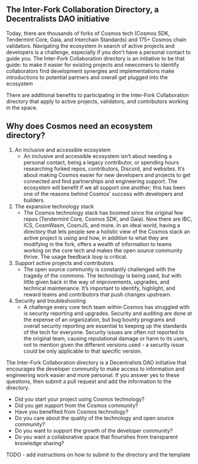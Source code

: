 ## The Inter-Fork Collaboration Directory, a Decentralists DAO initiative

Today, there are thousands of forks of Cosmos tech (Cosmos SDK, Tendermint Core, Gaia, and Interchain Standards) and 175+ Cosmos chain validators. Navigating the ecosystem in search of active projects and developers is a challenge, especially if you don’t have a personal contact to guide you. The Inter-Fork Collaboration directory is an initiative to be that guide: 
to make it easier for existing projects and newcomers to identify collaborators
find development synergies and implementations
make introductions to potential partners and overall get plugged into the ecosystem 

There are additional benefits to participating in the Inter-Fork Collaboration directory that apply to active projects, validators, and contributors working in the space. 

## Why does Cosmos need an ecosystem directory?

1. An inclusive and accessible ecosystem
   - An inclusive and accessible ecosystem isn’t about needing a personal contact, being a legacy contributor, or spending hours researching forked repos, contributors, Discord, and websites. It’s about making Cosmos easier for new developers and projects to get connected and find partnerships and engineering support. The ecosystem will benefit if we all support one another; this has been one of the reasons behind Cosmos’ success with developers and builders. 
2. The expansive technology stack
   - The Cosmos technology stack has boomed since the original few repos (Tendermint Core, Cosmos SDK, and Gaia). Now there are IBC, ICS, CosmWasm, CosmJS, and more. In an ideal world, having a directory that lets people see a holistic view of the Cosmos stack an active project is using and how, in addition to what they are modifying in the fork, offers a wealth of information to teams working on the core tech and makes the open source community thrive. The usage feedback loop is critical.
3. Support active projects and contributors 
   - The open source community is constantly challenged with the tragedy of the commons. The technology is being used, but with little given back in the way of improvements, upgrades, and technical maintenance. It’s important to identify, highlight, and reward teams and contributors that push changes upstream. 
4. Security and troubleshooting 
   - A challenge every core tech team within Cosmos has struggled with is security reporting and upgrades. Security and auditing are done at the expense of an organization, but bug bounty programs and overall security reporting are essential to keeping up the standards of the tech for everyone. Security issues are often not reported to the original team, causing reputational damage or harm to its users, not to mention given the different versions used - a security issue could be only applicable to that specific version. 

The Inter-Fork Collaboration directory is a Decentralists DAO initiative that encourages the developer community to make access to information and engineering work easier and more personal. If you answer yes to these questions, then submit a pull request and add the information to the directory. 

* Did you start your project using Cosmos technology?
* Did you get support from the Cosmos community?
* Have you benefited from Cosmos technology?
* Do you care about the quality of the technology and open source community?
* Do you want to support the growth of the developer community?
* Do you want a collaborative space that flourishes from transparent knowledge sharing?

TODO - add instructions on how to submit to the directory and the template 
